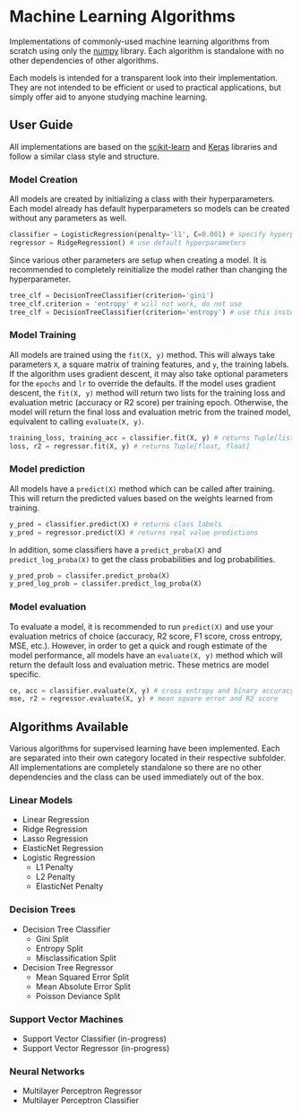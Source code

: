 # Machine Learning Algorithms

Implementations of commonly-used machine learning algorithms from scratch using only the [numpy](https://numpy.org/) library. Each algorithm is standalone with no other dependencies of other algorithms. 

Each models is intended for a transparent look into their implementation. They are not intended to be efficient or used to practical applications, but simply offer aid to anyone studying machine learning.


## User Guide

All implementations are based on the [scikit-learn](https://scikit-learn.org/) and [Keras](https://keras.io/) libraries and follow a similar class style and structure.

### Model Creation
All models are created by initializing a class with their hyperparameters. Each model already has default hyperparameters so models can be created without any parameters as well.

```python
classifier = LogisticRegression(penalty='l1', C=0.001) # specify hyperparameters
regressor = RidgeRegression() # use default hyperparameters
```

Since various other parameters are setup when creating a model. It is recommended to completely reinitialize the model rather than changing the hyperparameter.

```python
tree_clf = DecisionTreeClassifier(criterion='gini')
tree_clf.criterion = 'entropy' # will not work, do not use
tree_clf = DecisionTreeClassifier(criterion='entropy') # use this instead
```

### Model Training

All models are trained using the `fit(X, y)` method. This will always take parameters `X`, a square matrix of training features, and `y`, the training labels. If the algorithm uses gradient descent, it may also take optional parameters for the `epochs` and `lr` to override the defaults. If the model uses gradient descent, the `fit(X, y)` method will return two lists for the training loss and evaluation metric (accuracy or R2 score) per training epoch. Otherwise, the model will return the final loss and evaluation metric from the trained model, equivalent to calling `evaluate(X, y)`.

```python
training_loss, training_acc = classifier.fit(X, y) # returns Tuple[list, list]
loss, r2 = regressor.fit(X, y) # returns Tuple[float, float]
```

### Model prediction

All models have a `predict(X)` method which can be called after training. This will return the predicted values based on the weights learned from training.

```python
y_pred = classifier.predict(X) # returns class labels
y_pred = regressor.predict(X) # returns real value predictions
```

In addition, some classifiers have a `predict_proba(X)` and `predict_log_proba(X)` to get the class probabilities and log probabilities.

```python
y_pred_prob = classifer.predict_proba(X)
y_pred_log_prob = classifer.predict_log_proba(X)
```

### Model evaluation

To evaluate a model, it is recommended to run `predict(X)` and use your evaluation metrics of choice (accuracy, R2 score, F1 score, cross entropy, MSE, etc.). However, in order to get a quick and rough estimate of the model performance, all models have an `evaluate(X, y)` method which will return the default loss and evaluation metric. These metrics are model specific.

```python
ce, acc = classifier.evaluate(X, y) # cross entropy and binary accuracy
mse, r2 = regressor.evaluate(X, y) # mean square error and R2 score
```


## Algorithms Available

Various algorithms for supervised learning have been implemented. Each are separated into their own category located in their respective subfolder. All implementations are completely standalone so there are no other dependencies and the class can be used immediately out of the box.

### Linear Models

- Linear Regression
- Ridge Regression
- Lasso Regression
- ElasticNet Regression
- Logistic Regression
	* L1 Penalty
	* L2 Penalty
	* ElasticNet Penalty

### Decision Trees

- Decision Tree Classifier
	* Gini Split
	* Entropy Split
	* Misclassification Split
- Decision Tree Regressor
	* Mean Squared Error Split
	* Mean Absolute Error Split
	* Poisson Deviance Split

### Support Vector Machines

- Support Vector Classifier (in-progress)
- Support Vector Regressor (in-progress)

### Neural Networks

- Multilayer Perceptron Regressor
- Multilayer Perceptron Classifier
